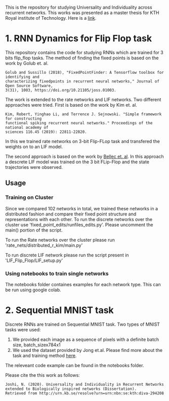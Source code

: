 This is the repository for studying Universality and Individuality across recurrent networks. This works was presented as a master thesis for KTH Royal institute of Technology. Here is a [link](http://urn.kb.se/resolve?urn=urn:nbn:se:kth:diva-294208). 

# 1. RNN Dynamics for Flip Flop task
This repository contains the code for studying RNNs which are trained for 3 bits flip_flop tasks. The method of finding the fixed points is based on the work by Golub et. al. 

```
Golub and Sussillo (2018), "FixedPointFinder: A Tensorflow toolbox for identifying and 
characterizing fixedpoints in recurrent neural networks," Journal of Open Source Software, 
3(31), 1003, https://doi.org/10.21105/joss.01003.
```


The work is extended to the rate networks and LIF networks. Two different approaches were tried. First is based on the work by Kim et. al.
```
Kim, Robert, Yinghao Li, and Terrence J. Sejnowski. "Simple framework for constructing 
functional spiking recurrent neural networks." Proceedings of the national academy of 
sciences 116.45 (2019): 22811-22820.
```
In this we trained rate networks on 3-bit Flip-FLop task and transfered the weights on to an LIF model. 

The second approach is based on the work by [Bellec et. al](https://github.com/IGITUGraz/LSNN-official). In this approach a descrete LIF model was trained on the 3 bit FLip-Flop and the state trajectories were observed.  
## Usage
### Training on Cluster 
Since we compared 102 networks in total, we trained these networks in a distributed fashion and compare their fixed point structure and representations with each other. 
To run the discrete networks over the cluster use 'fixed_point_edits/runfiles_edits.py'. Please uncomment the main() portion of the script. 

To run the Rate networks over the cluster please run 'rate_nets/distributed_r_kim/main.py'

To run discrete LIF network please run the script present in 'LIF_Flip_Flop/LIF_setup.py'

### Using notebooks to train single networks
The notebooks folder containes examples for each network type. This can be run using google colab. 

# 2. Sequential MNIST task
Discrete RNNs are trained on Sequential MNIST task. Two types of MNIST tasks were used:  

1. We provided each image as a sequence of pixels with a definite batch size, batch_sizex784x1
2. We used the dataset provided by Jong et.al. Please find more about the task and training method [here](https://edwin-de-jong.github.io/blog/isl/incremental-sequence-learning.html). 

The releveant code example can be found in the notebooks folder. 

Please cite the this work as follows: 

```
Joshi, N. (2020). Universality and Individuality in Recurrent Networks extended to Biologically inspired networks (Dissertation). 
Retrieved from http://urn.kb.se/resolve?urn=urn:nbn:se:kth:diva-294208

```
